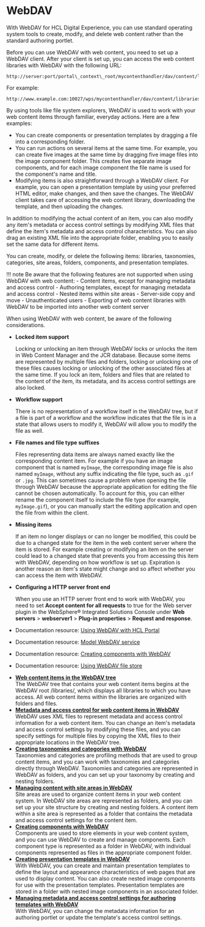 # WebDAV

With WebDAV for HCL Digital Experience, you can use standard operating system tools to create, modify, and delete web content rather than the standard authoring portlet.

Before you can use WebDAV with web content, you need to set up a WebDAV client. After your client is set up, you can access the web content libraries with WebDAV with the following URL:

```
http://server:port/portal\_context\_root/mycontenthandler/dav/content/libraries/
```

For example:

```
http://www.example.com:10027/wps/mycontenthandler/dav/content/libraries/
```

By using tools like file system explorers, WebDAV is used to work with your web content items through familiar, everyday actions. Here are a few examples:

-   You can create components or presentation templates by dragging a file into a corresponding folder.
-   You can run actions on several items at the same time. For example, you can create five images at the same time by dragging five image files into the image component folder. This creates five separate image components, and for each image component the file name is used for the component's name and title.
-   Modifying items is also straightforward through a WebDAV client. For example, you can open a presentation template by using your preferred HTML editor, make changes, and then save the changes. The WebDAV client takes care of accessing the web content library, downloading the template, and then uploading the changes.

In addition to modifying the actual content of an item, you can also modify any item's metadata or access control settings by modifying XML files that define the item's metadata and access control characteristics. You can also drag an existing XML file into the appropriate folder, enabling you to easily set the same data for different items.

You can create, modify, or delete the following items: libraries, taxonomies, categories, site areas, folders, components, and presentation templates.

!!! note
    Be aware that the following features are not supported when using WebDAV with web content:
    -   Content items, except for managing metadata and access control
    -   Authoring templates, except for managing metadata and access control
    -   Nested items within site areas
    -   Server-side copy and move
    -   Unauthenticated users
    -   Exporting of web content libraries with WebDAV to be imported into another web content server

When using WebDAV with web content, be aware of the following considerations.

-   **Locked item support**

    Locking or unlocking an item through WebDAV locks or unlocks the item in Web Content Manager and the JCR database. Because some items are represented by multiple files and folders, locking or unlocking one of these files causes locking or unlocking of the other associated files at the same time. If you lock an item, folders and files that are related to the content of the item, its metadata, and its access control settings are also locked.

-   **Workflow support**

    There is no representation of a workflow itself in the WebDAV tree, but if a file is part of a workflow and the workflow indicates that the file is in a state that allows users to modify it, WebDAV will allow you to modify the file as well.

-   **File names and file type suffixes**

    Files representing data items are always named exactly like the corresponding content item. For example if you have an image component that is named `myImage`, the corresponding image file is also named `myImage`, without any suffix indicating the file type, such as `.gif` or `.jpg`. This can sometimes cause a problem when opening the file through WebDAV because the appropriate application for editing the file cannot be chosen automatically. To account for this, you can either rename the component itself to include the file type \(for example, `myImage.gif`\), or you can manually start the editing application and open the file from within the client.

-   **Missing items**

    If an item no longer displays or can no longer be modified, this could be due to a changed state for the item in the web content server where the item is stored. For example creating or modifying an item on the server could lead to a changed state that prevents you from accessing this item with WebDAV, depending on how workflow is set up. Expiration is another reason an item's state might change and so affect whether you can access the item with WebDAV.

-   **Configuring a HTTP server front end**

    When you use an HTTP server front end to work with WebDAV, you need to set **Accept content for all requests** to true for the Web server plugin in the WebSphere® Integrated Solutions Console under **Web servers** \> **webserver1** \> **Plug-in properties** \> **Request and response**.


-   Documentation resource: [Using WebDAV with HCL Portal](../webdav/administer_webdav/index.md)
-   Documentation resource: [Model WebDAV service](../../../../deployment/manage/config_portal_behavior/service_config_properties/portal_svc_cfg/srvcfg_modelwebdav.md)
-   Documentation resource: [Creating components with WebDAV](../webdav/wcm_webdav_createcomp.md)
-   Documentation resource: [Using WebDAV file store](../webdav/administer_webdav/mash_webdav_store.md)

<!-- 
-   Documentation resource: [Using WebDAV to manage pages and site content](../webdav_static.md)
-   Documentation resource: [Using HCL Digital Experience File Sync](../../9.5/dxsync/DXSync.md) -->

-   **[Web content items in the WebDAV tree](wcm_webdav_tree.md)**  
The WebDAV tree that contains your web content items begins at the WebDAV root /libraries/, which displays all libraries to which you have access. All web content items within the libraries are organized with folders and files.
-   **[Metadata and access control for web content items in WebDAV](wcm_webdav_metadata.md)**  
WebDAV uses XML files to represent metadata and access control information for a web content item. You can change an item's metadata and access control settings by modifying these files, and you can specify settings for multiple files by copying the XML files to their appropriate locations in the WebDAV tree.
-   **[Creating taxonomies and categories with WebDAV](wcm_webdav_createtax.md)**  
Taxonomies and categories are profiling methods that are used to group content items, and you can work with taxonomies and categories directly through WebDAV. Taxonomies and categories are represented in WebDAV as folders, and you can set up your taxonomy by creating and nesting folders.
-   **[Managing content with site areas in WebDAV](wcm_webdav_createsite.md)**  
Site areas are used to organize content items in your web content system. In WebDAV site areas are represented as folders, and you can set up your site structure by creating and nesting folders. A content item within a site area is represented as a folder that contains the metadata and access control settings for the content item.
-   **[Creating components with WebDAV](wcm_webdav_createcomp.md)**  
Components are used to store elements in your web content system, and you can use WebDAV to create and manage components. Each component type is represented as a folder in WebDAV, with individual components represented as files in the appropriate component folder.
-   **[Creating presentation templates in WebDAV](wcm_webdav_prestemp.md)**  
With WebDAV, you can create and maintain presentation templates to define the layout and appearance characteristics of web pages that are used to display content. You can also create nested image components for use with the presentation templates. Presentation templates are stored in a folder with nested image components in an associated folder.
-   **[Managing metadata and access control settings for authoring templates with WebDAV](wcm_webdav_authtemp.md)**  
With WebDAV, you can change the metadata information for an authoring portlet or update the template's access control settings.


